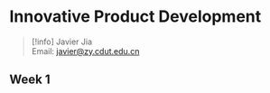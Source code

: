 # Innovative Product Development

> [!info]
> Javier Jia  
> Email: javier@zy.cdut.edu.cn  

## Week 1

